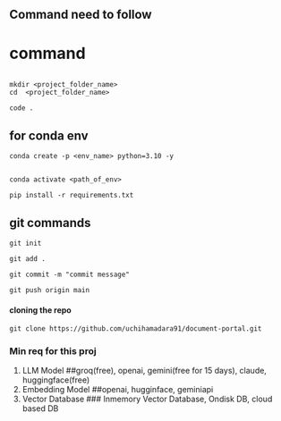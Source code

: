 ## Command need to follow


# command 
```

mkdir <project_folder_name>
cd  <project_folder_name>

```

```
code .
```

## for conda env
```
conda create -p <env_name> python=3.10 -y

```
```

conda activate <path_of_env>

```

```
pip install -r requirements.txt

```

## git commands
```
git init
```

```
git add .
```

```
git commit -m "commit message"
```

```
git push origin main

```
#### cloning the repo

```
git clone https://github.com/uchihamadara91/document-portal.git
```

### Min req for this proj
1. LLM Model ##groq(free), openai, gemini(free for 15 days), claude, huggingface(free)
2. Embedding Model ##openai, hugginface, geminiapi
3. Vector Database ### Inmemory Vector Database, Ondisk DB, cloud based DB